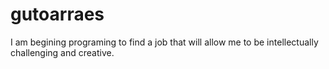 # gutoarraes

I am begining programing to find a job that will allow me to be intellectually challenging and creative.
